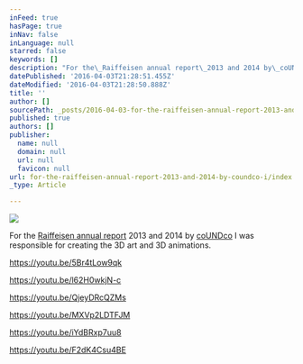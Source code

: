 ```yaml
---
inFeed: true
hasPage: true
inNav: false
inLanguage: null
starred: false
keywords: []
description: "For the\_Raiffeisen annual report\_2013 and 2014 by\_coUNDco\_I was responsible for creating the 3D art and 3D animations."
datePublished: '2016-04-03T21:28:51.455Z'
dateModified: '2016-04-03T21:28:50.888Z'
title: ''
author: []
sourcePath: _posts/2016-04-03-for-the-raiffeisen-annual-report-2013-and-2014-by-coundco-i.md
published: true
authors: []
publisher:
  name: null
  domain: null
  url: null
  favicon: null
url: for-the-raiffeisen-annual-report-2013-and-2014-by-coundco-i/index.html
_type: Article

---
```

![](https://the-grid-user-content.s3-us-west-2.amazonaws.com/5e8f919a-4b06-45af-9187-7744acc3491e.jpg)

For the [Raiffeisen annual report][0] 2013 and 2014 by [coUNDco][1] I was responsible for creating the 3D art and 3D animations.

https://youtu.be/5Br4tLow9qk

https://youtu.be/l62H0wkjN-c

https://youtu.be/QjeyDRcQZMs

https://youtu.be/MXVp2LDTFJM

https://youtu.be/iYdBRxp7uu8

https://youtu.be/F2dK4Csu4BE

[0]: http://2014.geld-und-werte.ch/
[1]: http://coundco.ch/